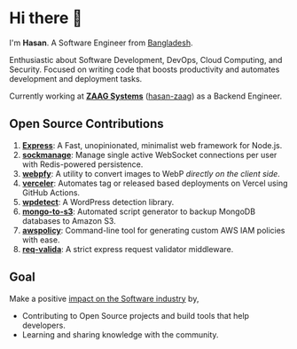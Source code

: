 # Hi there 👋

I'm **Hasan**. A Software Engineer from [Bangladesh](https://en.wikipedia.org/wiki/Bangladesh). 

Enthusiastic about Software Development, DevOps, Cloud Computing, and Security. Focused on writing code that boosts productivity and automates development and deployment tasks.  

Currently working at [**ZAAG Systems**](https://zaagsys.com/) ([hasan-zaag](https://github.com/hasan-zaag)) as a Backend Engineer.

## Open Source Contributions

1. [**Express**](https://github.com/expressjs/express): A Fast, unopinionated, minimalist web framework for Node.js.
2. [**sockmanage**](https://github.com/IamLizu/sockmanage): Manage single active WebSocket connections per user with Redis-powered persistence.
3. [**webpfy**](https://github.com/IamLizu/webpfy): A utility to convert images to WebP _directly on the client side_.
4. [**verceler**](https://github.com/IamLizu/verceler): Automates tag or released based deployments on Vercel using GitHub Actions.  
5. [**wpdetect**](https://github.com/IamLizu/wpdetect): A WordPress detection library.
6. [**mongo-to-s3**](https://github.com/IamLizu/mongo-to-s3): Automated script generator to backup MongoDB databases to Amazon S3.
7. [**awspolicy**](https://github.com/IamLizu/awspolicy): Command-line tool for generating custom AWS IAM policies with ease.  
8. [**req-valida**](https://github.com/IamLizu/req-valida): A strict express request validator middleware.


## Goal
Make a positive <u>impact on the Software industry</u> by,

- Contributing to Open Source projects and build tools that help developers.
- Learning and sharing knowledge with the community.
